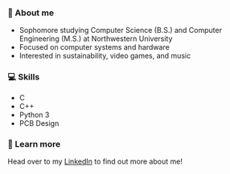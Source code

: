 ### :wave: About me
* Sophomore studying Computer Science (B.S.) and Computer Engineering (M.S.) at Northwestern University
* Focused on computer systems and hardware
* Interested in sustainability, video games, and music

### :computer: Skills
* C
* C++
* Python 3
* PCB Design

### :thought_balloon: Learn more
Head over to my [LinkedIn](https://www.linkedin.com/in/akang/) to find out more about me!
